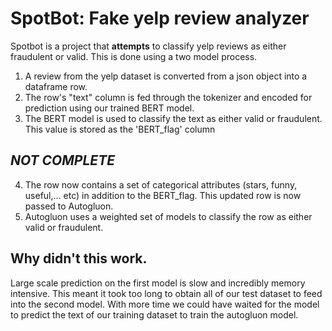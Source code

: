 # SpotBot: Fake yelp review analyzer

Spotbot is a project that **attempts** to classify yelp reviews as either fraudulent or valid. This is done using a two model process.

1. A review from the yelp dataset is converted from a json object into a dataframe row.
2. The row's "text" column is fed through the tokenizer and encoded for prediction using our trained BERT model.
3. The BERT model is used to classify the text as either valid or fraudulent. This value is stored as the 'BERT_flag' column

## *NOT COMPLETE*
4. The row now contains a set of categorical attributes (stars, funny, useful,... etc) in addition to the BERT_flag. This updated row is now passed to Autogluon.
5. Autogluon uses a weighted set of models to classify the row as either valid or fraudulent.

## Why didn't this work.
Large scale prediction on the first model is slow and incredibly memory intensive. This meant it took too long to obtain all of our test dataset to feed into the second model. With more time we could have waited for the model to predict the text of our training dataset to train the autogluon model.
